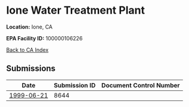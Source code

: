 # Ione Water Treatment Plant

**Location:** Ione, CA

**EPA Facility ID:** 100000106226

[Back to CA Index](../../index.md)

## Submissions

| Date | Submission ID | Document Control Number |
|------|--------------|-------------------------|
| [1999-06-21](submissions/8644.md) | 8644 |  |
